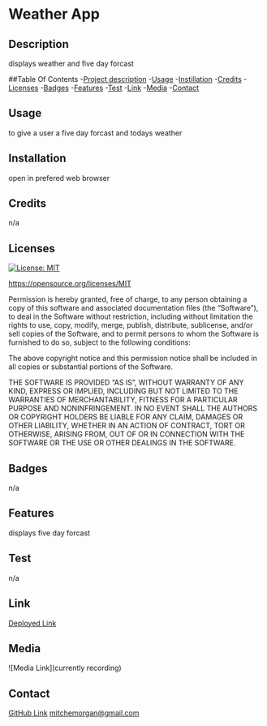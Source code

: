 # Weather App

  ## Description
  displays weather and five day forcast

  ##Table Of Contents
  -[Project description](#Description)
  -[Usage](#Usage)
  -[Instillation](#Installation)
  -[Credits](#Credits)
  -[Licenses](#Licenses)
  -[Badges](#Badges)
  -[Features](#Features)
  -[Test](#Test)
  -[Link](#Link)
  -[Media](#Media)
  -[Contact](ontact)

  ## Usage 
  to give a user a five day forcast and todays weather

  ## Installation
  open in prefered web browser 

  ## Credits
  n/a

  ## Licenses
  [![License: MIT](https://img.shields.io/badge/License-MIT-yellow.svg)](https://opensource.org/licenses/MIT)

  https://opensource.org/licenses/MIT


  Permission is hereby granted, free of charge, to any person obtaining a copy of this software and associated documentation files (the “Software”), to deal in the Software without restriction, including without limitation the rights to use, copy, modify, merge, publish, distribute, sublicense, and/or sell copies of the Software, and to permit persons to whom the Software is furnished to do so, subject to the following conditions:

The above copyright notice and this permission notice shall be included in all copies or substantial portions of the Software.

THE SOFTWARE IS PROVIDED “AS IS”, WITHOUT WARRANTY OF ANY KIND, EXPRESS OR IMPLIED, INCLUDING BUT NOT LIMITED TO THE WARRANTIES OF MERCHANTABILITY, FITNESS FOR A PARTICULAR PURPOSE AND NONINFRINGEMENT. IN NO EVENT SHALL THE AUTHORS OR COPYRIGHT HOLDERS BE LIABLE FOR ANY CLAIM, DAMAGES OR OTHER LIABILITY, WHETHER IN AN ACTION OF CONTRACT, TORT OR OTHERWISE, ARISING FROM, OUT OF OR IN CONNECTION WITH THE SOFTWARE OR THE USE OR OTHER DEALINGS IN THE SOFTWARE.

  ## Badges
  n/a

  ## Features
  displays five day forcast 

  ## Test
  n/a

  ## Link
  [Deployed Link](https://m1tch3llm.github.io/TheBetterWeatherApp/)

  ## Media
  ![Media Link](currently recording)

  ## Contact
  [GitHub Link](https://github.com/M1TCH3llM/TheBetterWeatherApp)
  mitchemorgan@gmail.com

